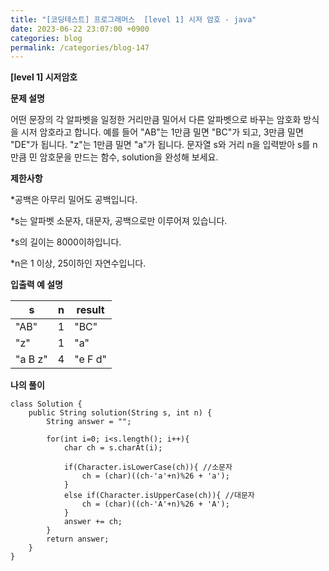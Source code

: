 ```yaml
---
title: "[코딩테스트] 프로그래머스  [level 1] 시저 암호 - java"
date: 2023-06-22 23:07:00 +0900
categories: blog
permalink: /categories/blog-147
---
```



**[level 1] 시저암호**



**문제 설명**

어떤 문장의 각 알파벳을 일정한 거리만큼 밀어서 다른 알파벳으로 바꾸는 암호화 방식을 시저 암호라고 합니다. 예를 들어 "AB"는 1만큼 밀면 "BC"가 되고, 3만큼 밀면 "DE"가 됩니다. "z"는 1만큼 밀면 "a"가 됩니다. 문자열 s와 거리 n을 입력받아 s를 n만큼 민 암호문을 만드는 함수, solution을 완성해 보세요.

**제한사항**

*공백은 아무리 밀어도 공백입니다.

*s는 알파벳 소문자, 대문자, 공백으로만 이루어져 있습니다.

*s의 길이는 8000이하입니다.

*n은 1 이상, 25이하인 자연수입니다.


**입출력 예 설명**

|s|	n|	result|
|---|---|---|
|"AB"|	1|	"BC"|
|"z"|	1	|"a"|
|"a B z"|	4|	"e F d"|


**나의 풀이**

```
class Solution {
    public String solution(String s, int n) {
        String answer = "";
        
        for(int i=0; i<s.length(); i++){
            char ch = s.charAt(i);
            
            if(Character.isLowerCase(ch)){ //소문자
                ch = (char)((ch-'a'+n)%26 + 'a');
            }
            else if(Character.isUpperCase(ch)){ //대문자
                ch = (char)((ch-'A'+n)%26 + 'A');
            }
            answer += ch;
        }
        return answer;
    }
}
```


